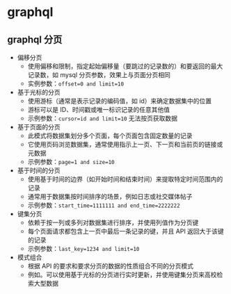 # graphql
## graphql 分页
+ 偏移分页
  + 使用偏移和限制，指定起始偏移量（要跳过的记录数的）和要返回的最大记录数，如 mysql 分页参数，效果上与页面分页相同
  + 实例参数：`offset=0 and limit=10`
+ 基于光标的分页
  + 使用游标（通常是表示记录的编码值，如 id）来确定数据集中的位置
  + 游标可以是 ID、时间戳或唯一标识记录的任意其他值
  + 示例参数：`cursor=id and limit=10`
  无法按页获取数据
+ 基于页面的分页
  + 此模式将数据集划分多个页面，每个页面包含固定数量的记录
  + 它使用页码浏览数据集，通常使用指示上一页、下一页和当前页的链接或元数据
  + 示例参数：`page=1 and size=10`
+ 基于时间的分页
  + 使用基于时间的边界（如开始时间和结束时间）来提取特定时间范围内的记录
  + 通常用于数据集按时间排序的场景，例如日志或社交媒体帖子
  + 示例参数：`start_time=1111111 and end_time=2222222`
+ 键集分页
  + 依赖于按一列或多列对数据集进行排序，并使用列值作为分页键
  + 每个页面请求都包含上一页中最后一条记录的键，并且 API 返回大于该键的记录
  + 示例参数：`last_key=1234 and limit=10`
+ 模式组合
  + 根据 API 的要求和要求分页的数据的性质组合不同的分页模式
  + 例如。可以使用基于光标的分页进行实时更新，并使用键集分页来高校检索大型数据